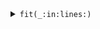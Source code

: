 <details><summary markdown="span"><code>fit(_:in:lines:)</code></summary>

```swift
public func fit(_ txt : [(TermColor,TermStyle,String)], in width: Int, lines countLines: Int = 1000) -> [[TermCharacter]]
```

</details>